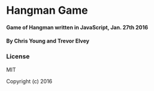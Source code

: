 # Hangman Game

#### Game of Hangman written in JavaScript, Jan. 27th 2016

#### By Chris Young and Trevor Elvey

### License

MIT

Copyright (c) 2016

